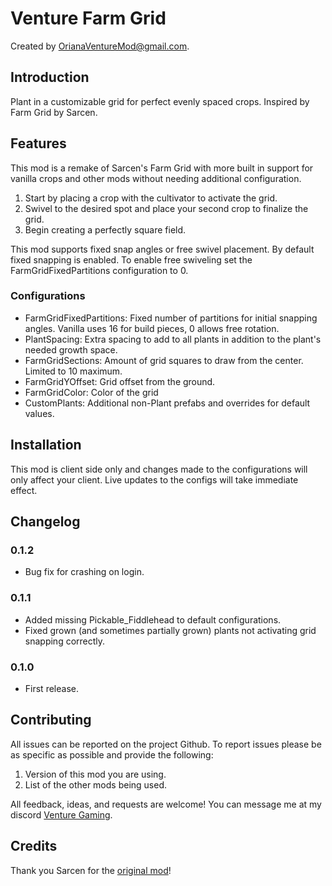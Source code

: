 # Venture Farm Grid

Created by [OrianaVentureMod@gmail.com](https://github.com/OrianaVenture/VentureValheim).

## Introduction

Plant in a customizable grid for perfect evenly spaced crops. Inspired by Farm Grid by Sarcen.

## Features

This mod is a remake of Sarcen's Farm Grid with more built in support for vanilla crops and other mods without needing additional configuration.

1. Start by placing a crop with the cultivator to activate the grid.
2. Swivel to the desired spot and place your second crop to finalize the grid.
3. Begin creating a perfectly square field.

This mod supports fixed snap angles or free swivel placement. By default fixed snapping is enabled. To enable free swiveling set the FarmGridFixedPartitions configuration to 0.

### Configurations

* FarmGridFixedPartitions: Fixed number of partitions for initial snapping angles. Vanilla uses 16 for build pieces, 0 allows free rotation.
* PlantSpacing: Extra spacing to add to all plants in addition to the plant's needed growth space.
* FarmGridSections: Amount of grid squares to draw from the center. Limited to 10 maximum.
* FarmGridYOffset: Grid offset from the ground.
* FarmGridColor: Color of the grid
* CustomPlants: Additional non-Plant prefabs and overrides for default values.

## Installation

This mod is client side only and changes made to the configurations will only affect your client. Live updates to the configs will take immediate effect.

## Changelog

### 0.1.2

* Bug fix for crashing on login.

### 0.1.1

* Added missing Pickable_Fiddlehead to default configurations.
* Fixed grown (and sometimes partially grown) plants not activating grid snapping correctly.

### 0.1.0

* First release.

## Contributing

All issues can be reported on the project Github. To report issues please be as specific as possible and provide the following:

1. Version of this mod you are using.
2. List of the other mods being used.

All feedback, ideas, and requests are welcome! You can message me at my discord [Venture Gaming](https://discord.gg/tAd5hapt88).

## Credits

Thank you Sarcen for the [original mod](https://www.nexusmods.com/valheim/mods/449)!